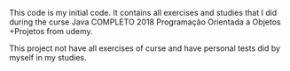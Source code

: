 This code is my initial code. It contains all exercises and studies
that I did during the curse Java COMPLETO 2018 Programação Orientada a Objetos +Projetos from udemy.

This project not have all exercises of curse and have personal tests did by myself in my studies.
